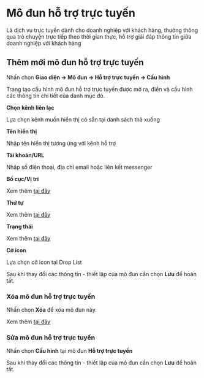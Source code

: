 # Mô đun hỗ trợ trực tuyến

Là dịch vụ trực tuyến dành cho doanh nghiệp với khách hàng, thường thông qua trò chuyện trực tiếp theo thời gian thực, hỗ trợ giải đáp thông tin giữa doanh nghiệp với khách hàng

## Thêm mới mô đun hỗ trợ trực tuyến

Nhấn chọn **Giao diện -> Mô đun -> Hỗ trợ trực tuyến -> Cấu hình**

Trang tạo cấu hình mô đun hỗ trợ trực tuyến được mở ra, điền và cấu hình các thông tin chi tiết của danh mục đó.

**Chọn kênh liên lạc**

Lựa chọn kênh muốn hiển thị có sẵn tại danh sách thả xuống

**Tên hiển thị**

Nhập tên hiển thị tương ứng với kênh hỗ trợ

**Tài khoản/URL**

Nhập số điện thoại, địa chỉ email hoặc liên kết messenger

**Bố cục/Vị trí**

Xem thêm [tại đây](https://mkmate.osd.vn/docs/common/logic/#b%E1%BB%91-c%E1%BB%A5c-v%C3%A0-v%E1%BB%8B-tr%C3%AD)

**Thứ tự**

Xem thêm [tại đây](https://mkmate.osd.vn/docs/common/logic/#th%E1%BB%A9-t%E1%BB%B1-s%E1%BA%AFp-x%E1%BA%BFp-l%C3%A0-s%E1%BB%91-ch%E1%BB%89-%C4%91%E1%BB%8Bnh)

**Trạng thái**

Xem thêm [tại đây](https://mkmate.osd.vn/docs/common/logic/#tr%E1%BA%A1ng-th%C3%A1i)

**Cỡ icon**

Lựa chọn cỡ icon tại Drop List

Sau khi thay đổi các thông tin - thiết lập của mô đun cần chọn **Lưu** để hoàn tất.

### Xóa mô đun hỗ trợ trực tuyến

Nhấn chọn **Xóa** để xóa mô đun này.

Xem thêm [tại đây](https://mkmate.osd.vn/docs/common/logic#x%C3%B3a-c%C3%A1c-m%E1%BB%A5c-c%C3%A1c-th%C3%A0nh-ph%E1%BA%A7n-th%C3%B4ng-tin)

### Sửa mô đun hỗ trợ trực tuyến

Nhấn chọn **Cấu hình** tại mô đun **Hỗ trợ trực tuyến**

Sau khi thay đổi các thông tin - thiết lập của mô đun cần chọn **Lưu** để hoàn tất.
